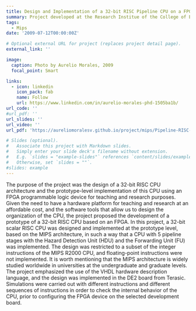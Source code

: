```yaml
---
title: Design and Implementation of a 32-bit RISC Pipeline CPU on a FPGA
summary: Project developed at the Research Institue of the College of Electrical and Electronics Engineering (IIFIEE) at the Universidad Nacional de Ingeniería (UNI), Perú, before being engaged in a doctoral program at the University of Florida.
tags:
  - Mips
date: '2009-07-12T00:00:00Z'

# Optional external URL for project (replaces project detail page).
external_link: ''

image:
  caption: Photo by Aurelio Morales, 2009
  focal_point: Smart

links:
  - icon: linkedin
    icon_pack: fab
    name: Follow
    url: https://www.linkedin.com/in/aurelio-morales-phd-1505ba1b/
url_code: ''
#url_pdf: ''
url_slides: ''
url_video: ''
url_pdf: 'https://aureliomoralesv.github.io/project/mips/Pipeline-RISC-CPU-on-FPGA.pdf'

# Slides (optional).
#   Associate this project with Markdown slides.
#   Simply enter your slide deck's filename without extension.
#   E.g. `slides = "example-slides"` references `content/slides/example-slides.md`.
#   Otherwise, set `slides = ""`.
#slides: example
---
```

The purpose of the project was the design of a 32-bit RISC CPU architecture and the prototype-level implementation of this CPU using an FPGA programmable logic device for teaching and research purposes. Given the need to have a hardware platform for teaching and research at an affordable cost, and the software tools that allow us to design the organization of the CPU, the project proposed the development of a prototype of a 32-bit RISC CPU based on an FPGA. In this project, a 32-bit scalar RISC CPU was designed and implemented at the prototype level, based on the MIPS architecture, in such a way that a CPU with 5 pipeline stages with the Hazard Detection Unit (HDU) and the Forwarding Unit (FU) was implemented. The design was restricted to a subset of the integer instructions of the MIPS R2000 CPU, and floating-point instructions were not implemented. It is worth mentioning that the MIPS architecture is widely studied worldwide in universities at the undergraduate and graduate levels. The project emphasized the use of the VHDL hardware description language, and the design was implemented in the DE2 board from Terasic. Simulations were carried out with different instructions and different sequences of instructions in order to check the internal behavior of the CPU, prior to configuring the FPGA device on the selected development board.

